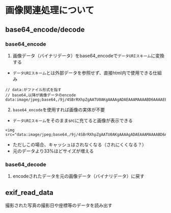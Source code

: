 # 画像関連処理について

## base64_encode/decode

### base64_encode
1. 画像データ（バイナリデータ）をbase64_encodeで`データURIスキーム`に変換する
- `データURIスキーム`とは外部データを参照せず、直接html内で使用できる仕組み
```
// data:がファイル形式を指す
// base64,以降が画像データのencode
data:image/jpeg;base64,/9j/4SBrRXhpZgAATU0AKgAAAAgADAEAAAMAAAABD6AAAAEBA...
```

2. `base64_encode`を使用すれば画像の実体が不要
- `データURIスキーム`をそのままsrcに充てると画像が表示できる

```
<img src="data:image/jpeg;base64,/9j/4SBrRXhpZgAATU0AKgAAAAgADAEAAAMAAAABD6AAAAEBA...."/>
```
- ただしこの場合、キャッシュはされなくなる（されにくくなる？）
- 元のデータより33%ほどサイズが増える
### base64_decode
1. encodeされたデータを元の画像データ（バイナリデータ）に戻す

## exif_read_data
撮影された写真の撮影日や座標等のデータを読み出す